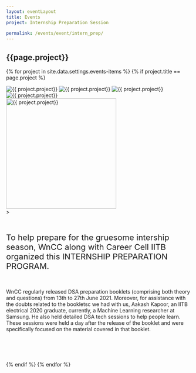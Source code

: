 ```yaml
---
layout: eventLayout
title: Events
project: Internship Preparation Session
    
permalink: /events/event/intern_prep/
---
```


<h2 class="display1 m-3 p-3 text-center project-title">{{page.project}}</h2>

{% for project in site.data.settings.events-items %}
{% if project.title == page.project %}
<div class ="img-event d-block"> 
    <img src="{{ site.baseurl }}/{{ project.image }}" alt="{{ project.project}}" class="img-1">
    <img src="{{ site.baseurl }}/{{ project.image }}" alt="{{ project.project}}" class="img-2">
    <img src="{{ site.baseurl }}/{{ project.image }}" alt="{{ project.project}}" class="img-3">
    <img src="{{ site.baseurl }}/{{ project.image }}" alt="{{ project.project}}" class="img-4">
</div>
<div class = "mobile-img-soc">
  <img src="{{ site.baseurl }}/{{ project.image }}"  width = "300" height="300" alt="{{ project.project}}" class="border rounded">
  </div>>

<div>
    <p class="display3 project-desc" style = "font-size:22px;" >
        <br>
        To help prepare for the gruesome intership season, WnCC along with Career Cell IITB organized this INTERNSHIP PREPARATION PROGRAM.
        <br><br>
        
 WnCC regularly released DSA preparation booklets (comprising both theory and questions) from 13th to 27th June 2021. Moreover, for assistance with the doubts related to the bookletsc we had with us, Aakash Kapoor, an IITB electrical 2020 graduate, currently, a Machine Learning researcher at Samsung. He also held detailed DSA tech sessions to help people learn. These sessions were held a day after the release of the booklet and were specifically focused on the material covered in that booklet.
<br><br>
 
<br><br>
    </p>
</div>
{% endif %}
{% endfor %}
